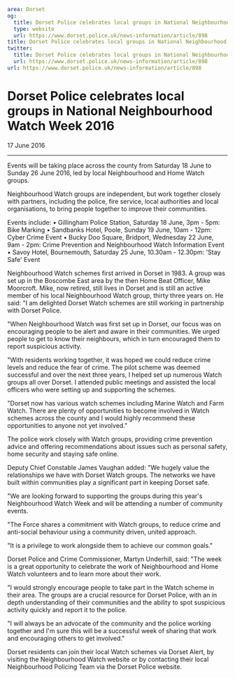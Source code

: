 ```yaml
area: Dorset
og:
  title: Dorset Police celebrates local groups in National Neighbourhood Watch Week 2016
  type: website
  url: https://www.dorset.police.uk/news-information/article/898
title: Dorset Police celebrates local groups in National Neighbourhood Watch Week 2016 |
twitter:
  title: Dorset Police celebrates local groups in National Neighbourhood Watch Week 2016
  url: https://www.dorset.police.uk/news-information/article/898
url: https://www.dorset.police.uk/news-information/article/898
```

# Dorset Police celebrates local groups in National Neighbourhood Watch Week 2016

17 June 2016

* * *

Events will be taking place across the county from Saturday 18 June to Sunday 26 June 2016, led by local Neighbourhood and Home Watch groups.

Neighbourhood Watch groups are independent, but work together closely with partners, including the police, fire service, local authorities and local organisations, to bring people together to improve their communities.

Events include:
• Gillingham Police Station, Saturday 18 June, 3pm - 5pm: Bike Marking
• Sandbanks Hotel, Poole, Sunday 19 June, 10am - 12pm: Cyber Crime Event
• Bucky Doo Square, Bridport, Wednesday 22 June, 9am - 2pm: Crime Prevention and Neighbourhood Watch Information Event
• Savoy Hotel, Bournemouth, Saturday 25 June, 10.30am - 12.30pm: 'Stay Safe' Event

Neighbourhood Watch schemes first arrived in Dorset in 1983. A group was set up in the Boscombe East area by the then Home Beat Officer, Mike Moorcroft. Mike, now retired, still lives in Dorset and is still an active member of his local Neighbourhood Watch group, thirty three years on. He said: "I am delighted Dorset Watch schemes are still working in partnership with Dorset Police.

"When Neighbourhood Watch was first set up in Dorset, our focus was on encouraging people to be alert and aware in their communities. We urged people to get to know their neighbours, which in turn encouraged them to report suspicious activity.

"With residents working together, it was hoped we could reduce crime levels and reduce the fear of crime. The pilot scheme was deemed successful and over the next three years, I helped set up numerous Watch groups all over Dorset. I attended public meetings and assisted the local officers who were setting up and supporting the schemes.

"Dorset now has various watch schemes including Marine Watch and Farm Watch. There are plenty of opportunities to become involved in Watch schemes across the county and I would highly recommend these opportunities to anyone not yet involved."

The police work closely with Watch groups, providing crime prevention advice and offering recommendations about issues such as personal safety, home security and staying safe online.

Deputy Chief Constable James Vaughan added: "We hugely value the relationships we have with Dorset Watch groups. The networks we have built within communities play a significant part in keeping Dorset safe.

"We are looking forward to supporting the groups during this year's Neighbourhood Watch Week and will be attending a number of community events.

"The Force shares a commitment with Watch groups, to reduce crime and anti-social behaviour using a community driven, united approach.

"It is a privilege to work alongside them to achieve our common goals."

Dorset Police and Crime Commissioner, Martyn Underhill, said: "The week is a great opportunity to celebrate the work of Neighbourhood and Home Watch volunteers and to learn more about their work.

"I would strongly encourage people to take part in the Watch scheme in their area. The groups are a crucial resource for Dorset Police, with an in depth understanding of their communities and the ability to spot suspicious activity quickly and report it to the police.

"I will always be an advocate of the community and the police working together and I'm sure this will be a successful week of sharing that work and encouraging others to get involved."

Dorset residents can join their local Watch schemes via Dorset Alert, by visiting the Neighbourhood Watch website or by contacting their local Neighbourhood Policing Team via the Dorset Police website.
